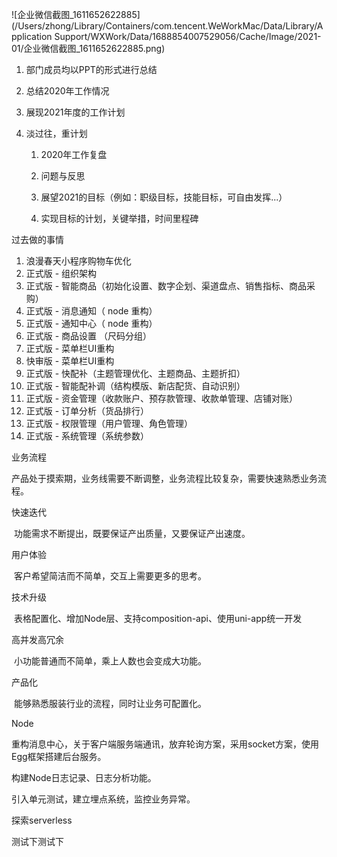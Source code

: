![企业微信截图_1611652622885](/Users/zhong/Library/Containers/com.tencent.WeWorkMac/Data/Library/Application Support/WXWork/Data/1688854007529056/Cache/Image/2021-01/企业微信截图_1611652622885.png)

1. 部门成员均以PPT的形式进行总结

2. 总结2020年工作情况

3. 展现2021年度的工作计划

4. 淡过往，重计划

    

    1. 2020年工作复盘

    2. 问题与反思
    3. 展望2021的目标（例如：职级目标，技能目标，可自由发挥...）
    4. 实现目标的计划，关键举措，时间里程碑





过去做的事情

1. 浪漫春天小程序购物车优化
2. 正式版 - 组织架构
3. 正式版 - 智能商品（初始化设置、数字企划、渠道盘点、销售指标、商品采购）
4. 正式版 - 消息通知（ node 重构）
5. 正式版 - 通知中心（ node 重构）
6. 正式版 - 商品设置 （尺码分组）
7. 正式版 - 菜单栏UI重构
8. 快审版 - 菜单栏UI重构
9. 正式版 - 快配补（主题管理优化、主题商品、主题折扣）
10. 正式版 - 智能配补调（结构模版、新店配货、自动识别）
11. 正式版 - 资金管理（收款账户、预存款管理、收款单管理、店铺对账）
12. 正式版 - 订单分析（货品排行）
13. 正式版 - 权限管理（用户管理、角色管理）
14. 正式版 - 系统管理（系统参数）



业务流程

​	产品处于摸索期，业务线需要不断调整，业务流程比较复杂，需要快速熟悉业务流程。

快速迭代

​	功能需求不断提出，既要保证产出质量，又要保证产出速度。

用户体验

​	客户希望简洁而不简单，交互上需要更多的思考。



技术升级

​	表格配置化、增加Node层、支持composition-api、使用uni-app统一开发

高并发高冗余

​	小功能普通而不简单，乘上人数也会变成大功能。

产品化

​	能够熟悉服装行业的流程，同时让业务可配置化。



Node

重构消息中心，关于客户端服务端通讯，放弃轮询方案，采用socket方案，使用Egg框架搭建后台服务。

构建Node日志记录、日志分析功能。

引入单元测试，建立埋点系统，监控业务异常。

探索serverless



测试下测试下